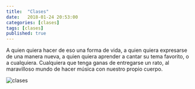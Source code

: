 ```yaml
---
title:  "Clases"
date:   2018-01-24 20:53:00
categories: [clases]
tags: [clases]
published: true
---
```


A quien quiera hacer de eso una forma de vida, a quien quiera expresarse de una manera nueva, a quien quiera aprender a cantar su tema favorito, o a cualquiera. Cualquiera que tenga ganas de entregarse un rato, al maravilloso mundo de hacer música con nuestro propio cuerpo.

![clases]({{site.baseurl}}/images/portadaglobos.jpg)
